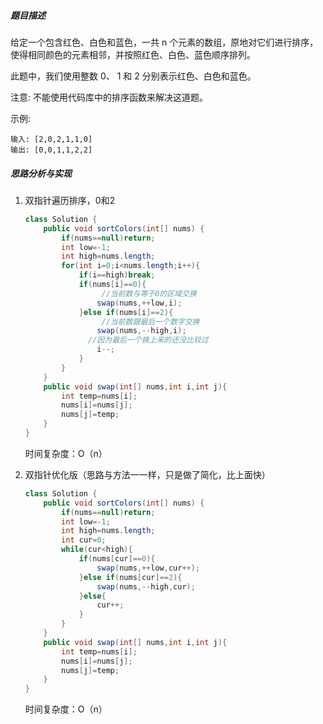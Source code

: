 ##### 题目描述

给定一个包含红色、白色和蓝色，一共 n 个元素的数组，原地对它们进行排序，使得相同颜色的元素相邻，并按照红色、白色、蓝色顺序排列。

此题中，我们使用整数 0、 1 和 2 分别表示红色、白色和蓝色。

注意:
不能使用代码库中的排序函数来解决这道题。

示例:

```
输入: [2,0,2,1,1,0]
输出: [0,0,1,1,2,2]
```

##### 思路分析与实现

1. 双指针遍历排序，0和2

   ```java
   class Solution {
       public void sortColors(int[] nums) {
           if(nums==null)return;
           int low=-1;
           int high=nums.length;
           for(int i=0;i<nums.length;i++){
               if(i==high)break;
               if(nums[i]==0){
                 	//当前数与等于0的区域交换
                   swap(nums,++low,i);
               }else if(nums[i]==2){
                 	//当前数跟最后一个数字交换
                   swap(nums,--high,i);
                 //因为最后一个换上来的还没比较过
                   i--;
               }
           }
       }
       public void swap(int[] nums,int i,int j){
           int temp=nums[i];
           nums[i]=nums[j];
           nums[j]=temp;
       }
   }
   ```

   时间复杂度：O（n）

2. 双指针优化版（思路与方法一一样，只是做了简化，比上面快）

   ```java
   class Solution {
       public void sortColors(int[] nums) {
           if(nums==null)return;
           int low=-1;
           int high=nums.length;
           int cur=0;
           while(cur<high){
               if(nums[cur]==0){
                   swap(nums,++low,cur++);
               }else if(nums[cur]==2){
                   swap(nums,--high,cur);
               }else{
                   cur++;
               }
           }
       }
       public void swap(int[] nums,int i,int j){
           int temp=nums[i];
           nums[i]=nums[j];
           nums[j]=temp;
       }
   }
   ```

   时间复杂度：O（n）